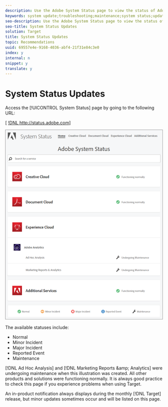 ```yaml
---
description: Use the Adobe System Status page to view the status of Adobe products and Experience Cloud solutions, including Target. This page helps you determine whether problems you might encounter are due to system updates or routine maintenance.
keywords: system update;troubleshooting;maintenance;system status;update status
seo-description: Use the Adobe System Status page to view the status of Adobe products and Experience Cloud solutions, including Target. This page helps you determine whether problems you might encounter are due to system updates or routine maintenance.
seo-title: System Status Updates
solution: Target
title: System Status Updates
topic: Recommendations
uuid: 69557e4e-9168-4036-abf4-21f31e84c3e0
index: y
internal: n
snippet: y
translate: y
---
```


# System Status Updates

Access the [!UICONTROL  System Status] page by going to the following URL: 

[ [!DNL  http://status.adobe.com] ](http://status.adobe.com) 

![](../assets/system_status.png) 

The available statuses include: 


<ul class="simplelist"> 
 <li> Normal </li> 
 <li> Minor Incident </li> 
 <li> Major Incident </li> 
 <li> Reported Event </li> 
 <li> Maintenance </li> 
</ul>



[!DNL  Ad Hoc Analysis] and [!DNL  Marketing Reports &amp;amp; Analytics] were undergoing maintenance when this illustration was created. All other products and solutions were functioning normally. It is always good practice to check this page if you experience problems when using Target. 

An in-product notification always displays during the monthly [!DNL  Target] release, but minor updates sometimes occur and will be listed on this page. 
